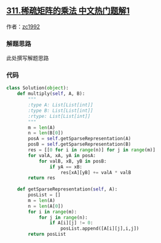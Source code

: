 ## [311.稀疏矩阵的乘法 中文热门题解1](https://leetcode.cn/problems/sparse-matrix-multiplication/solutions/100000/xian-sheng-cheng-xi-shu-de-san-yuan-zu-biao-shi-za)

作者：[zc1992](https://leetcode.cn/u/zc1992)
### 解题思路
此处撰写解题思路

### 代码

```python
class Solution(object):
    def multiply(self, A, B):
        """
        :type A: List[List[int]]
        :type B: List[List[int]]
        :rtype: List[List[int]]
        """
        m = len(A)
        n = len(B[0])
        posA = self.getSparseRepresentation(A)
        posB = self.getSparseRepresentation(B)
        res = [[0 for i in range(n)] for j in range(m)]
        for valA, xA, yA in posA:
            for valB, xB, yB in posB:
                if yA == xB:
                    res[xA][yB] += valA * valB
        return res
    
    def getSparseRepresentation(self, A):
        posList = []
        m = len(A)
        n = len(A[0])
        for i in range(m):
            for j in range(n):
                if A[i][j] != 0:
                    posList.append([A[i][j],i,j])
        return posList
```
